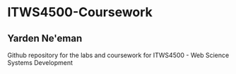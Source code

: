 # ITWS4500-Coursework
## Yarden Ne'eman
Github repository for the labs and coursework for ITWS4500 - Web Science Systems Development
